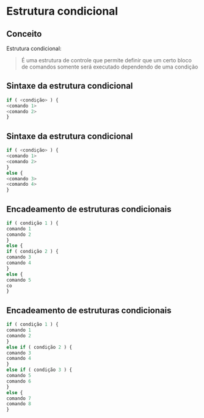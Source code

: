 # Estrutura condicional
## Conceito

Estrutura condicional:

>É uma estrutura de controle que permite definir que um certo bloco de comandos somente será executado dependendo de uma condição

## Sintaxe da estrutura condicional

~~~Javascript
if ( <condição> ) {
<comando 1>
<comando 2>
}
~~~

## Sintaxe da estrutura condicional

~~~Javascript
if ( <condição> ) {
<comando 1>
<comando 2>
}
else {
<comando 3>
<comando 4>
}
~~~

## Encadeamento de estruturas condicionais

~~~Javascript
if ( condição 1 ) {
comando 1
comando 2
}
else {
if ( condição 2 ) {
comando 3
comando 4
}
else {
comando 5
co
}
~~~


## Encadeamento de estruturas condicionais
~~~Javascript
if ( condição 1 ) {
comando 1
comando 2
}
else if ( condição 2 ) {
comando 3
comando 4
}
else if ( condição 3 ) {
comando 5
comando 6
}
else {
comando 7
comando 8
}
~~~
